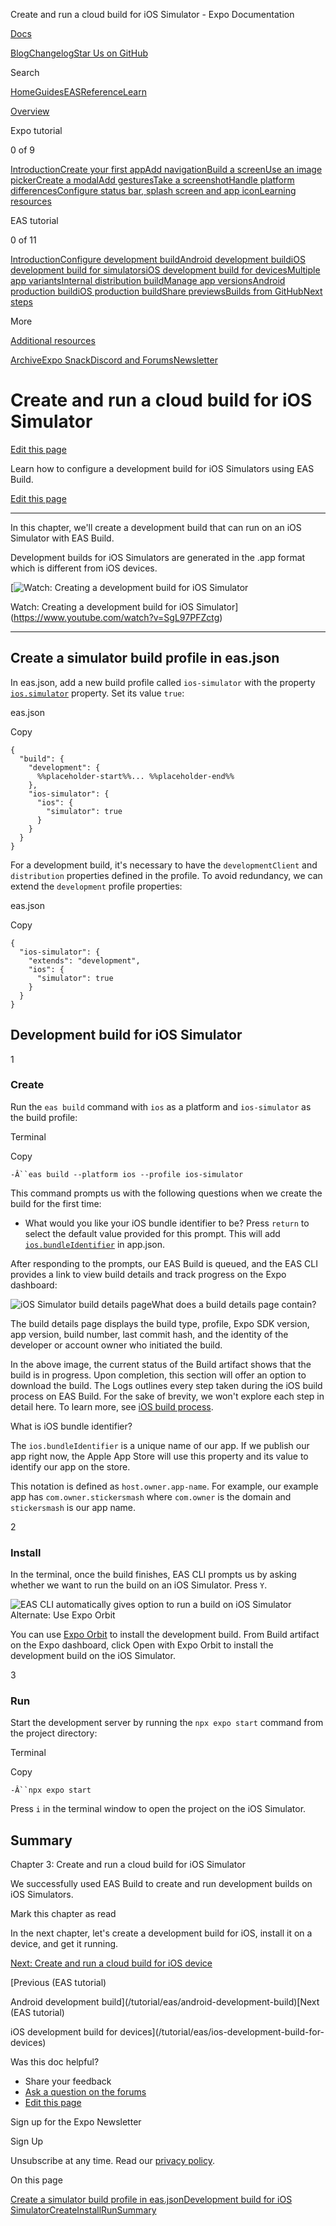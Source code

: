 Create and run a cloud build for iOS Simulator - Expo Documentation

[Docs](/)

[Blog](https://expo.dev/blog)[Changelog](https://expo.dev/changelog)[Star Us on GitHub](https://github.com/expo/expo)

Search

[Home](/)[Guides](/guides/overview)[EAS](/eas)[Reference](/versions/latest)[Learn](/tutorial/overview)

[Overview](/tutorial/overview)

Expo tutorial

0 of 9

[Introduction](/tutorial/introduction)[Create your first app](/tutorial/create-your-first-app)[Add navigation](/tutorial/add-navigation)[Build a screen](/tutorial/build-a-screen)[Use an image picker](/tutorial/image-picker)[Create a modal](/tutorial/create-a-modal)[Add gestures](/tutorial/gestures)[Take a screenshot](/tutorial/screenshot)[Handle platform differences](/tutorial/platform-differences)[Configure status bar, splash screen and app icon](/tutorial/configuration)[Learning resources](/tutorial/follow-up)

EAS tutorial

0 of 11

[Introduction](/tutorial/eas/introduction)[Configure development build](/tutorial/eas/configure-development-build)[Android development build](/tutorial/eas/android-development-build)[iOS development build for simulators](/tutorial/eas/ios-development-build-for-simulators)[iOS development build for devices](/tutorial/eas/ios-development-build-for-devices)[Multiple app variants](/tutorial/eas/multiple-app-variants)[Internal distribution build](/tutorial/eas/internal-distribution-builds)[Manage app versions](/tutorial/eas/manage-app-versions)[Android production build](/tutorial/eas/android-production-build)[iOS production build](/tutorial/eas/ios-production-build)[Share previews](/tutorial/eas/team-development)[Builds from GitHub](/tutorial/eas/using-github)[Next steps](/tutorial/eas/next-steps)

More

[Additional resources](/additional-resources)

[Archive](/archive)[Expo Snack](https://snack.expo.dev)[Discord and Forums](https://chat.expo.dev)[Newsletter](https://expo.dev/mailing-list/signup)

Create and run a cloud build for iOS Simulator
==============================================

[Edit this page](https://github.com/expo/expo/edit/main/docs/pages/tutorial/eas/ios-development-build-for-simulators.mdx)

Learn how to configure a development build for iOS Simulators using EAS Build.

[Edit this page](https://github.com/expo/expo/edit/main/docs/pages/tutorial/eas/ios-development-build-for-simulators.mdx)

---

In this chapter, we'll create a development build that can run on an iOS Simulator with EAS Build.

Development builds for iOS Simulators are generated in the .app format which is different from iOS devices.

[![Watch: Creating a development build for iOS Simulator](https://i3.ytimg.com/vi/SgL97PFZctg/maxresdefault.jpg)

Watch: Creating a development build for iOS Simulator](https://www.youtube.com/watch?v=SgL97PFZctg)


---

Create a simulator build profile in eas.json
--------------------------------------------

In eas.json, add a new build profile called `ios-simulator` with the property [`ios.simulator`](/eas/json#simulator) property. Set its value `true`:

eas.json

Copy

```
{
  "build": {
    "development": {
      %%placeholder-start%%... %%placeholder-end%%
    },
    "ios-simulator": {
      "ios": {
        "simulator": true
      }
    }
  }
}

```

For a development build, it's necessary to have the `developmentClient` and `distribution` properties defined in the profile. To avoid redundancy, we can extend the `development` profile properties:

eas.json

Copy

```
{
  "ios-simulator": {
    "extends": "development",
    "ios": {
      "simulator": true
    }
  }
}

```

Development build for iOS Simulator
-----------------------------------

1

### Create

Run the `eas build` command with `ios` as a platform and `ios-simulator` as the build profile:

Terminal

Copy

`-Â``eas build --platform ios --profile ios-simulator`

This command prompts us with the following questions when we create the build for the first time:

* What would you like your iOS bundle identifier to be? Press `return` to select the default value provided for this prompt. This will add [`ios.bundleIdentifier`](/versions/latest/config/app#package) in app.json.

After responding to the prompts, our EAS Build is queued, and the EAS CLI provides a link to view build details and track progress on the Expo dashboard:

![iOS Simulator build details page](/static/images/tutorial/eas/ios-sim-build.png)What does a build details page contain?

The build details page displays the build type, profile, Expo SDK version, app version, build number, last commit hash, and the identity of the developer or account owner who initiated the build.

In the above image, the current status of the Build artifact shows that the build is in progress. Upon completion, this section will offer an option to download the build. The Logs outlines every step taken during the iOS build process on EAS Build. For the sake of brevity, we won't explore each step in detail here. To learn more, see [iOS build process](/build-reference/ios-builds).

What is iOS bundle identifier?

The `ios.bundleIdentifier` is a unique name of our app. If we publish our app right now, the Apple App Store will use this property and its value to identify our app on the store.

This notation is defined as `host.owner.app-name`. For example, our example app has `com.owner.stickersmash` where `com.owner` is the domain and `stickersmash` is our app name.

2

### Install

In the terminal, once the build finishes, EAS CLI prompts us by asking whether we want to run the build on an iOS Simulator. Press `Y`.

![EAS CLI automatically gives option to run a build on iOS Simulator](/static/images/tutorial/eas/ios-sim-cli.png)Alternate: Use Expo Orbit

You can use [Expo Orbit](https://expo.dev/orbit) to install the development build. From Build artifact on the Expo dashboard, click Open with Expo Orbit to install the development build on the iOS Simulator.

3

### Run

Start the development server by running the `npx expo start` command from the project directory:

Terminal

Copy

`-Â``npx expo start`

Press `i` in the terminal window to open the project on the iOS Simulator.

Summary
-------

Chapter 3: Create and run a cloud build for iOS Simulator

We successfully used EAS Build to create and run development builds on iOS Simulators.

Mark this chapter as read

In the next chapter, let's create a development build for iOS, install it on a device, and get it running.

[Next: Create and run a cloud build for iOS device](/tutorial/eas/ios-development-build-for-devices)

[Previous (EAS tutorial)

Android development build](/tutorial/eas/android-development-build)[Next (EAS tutorial)

iOS development build for devices](/tutorial/eas/ios-development-build-for-devices)

Was this doc helpful?

* Share your feedback
* [Ask a question on the forums](https://chat.expo.dev/)
* [Edit this page](https://github.com/expo/expo/edit/main/docs/pages/tutorial/eas/ios-development-build-for-simulators.mdx)

Sign up for the Expo Newsletter

Sign Up

Unsubscribe at any time. Read our [privacy policy](https://expo.dev/privacy).

On this page

[Create a simulator build profile in eas.json](/tutorial/eas/ios-development-build-for-simulators/#create-a-simulator-build-profile-in-easjson)[Development build for iOS Simulator](/tutorial/eas/ios-development-build-for-simulators/#development-build-for-ios-simulator)[Create](/tutorial/eas/ios-development-build-for-simulators/#create)[Install](/tutorial/eas/ios-development-build-for-simulators/#install)[Run](/tutorial/eas/ios-development-build-for-simulators/#run)[Summary](/tutorial/eas/ios-development-build-for-simulators/#summary)